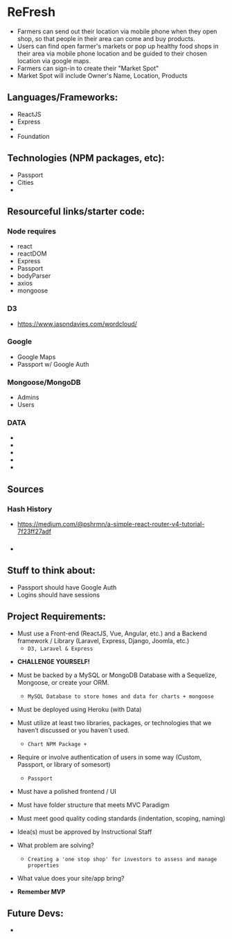 # ReFresh
* Farmers can send out their location via mobile phone when they open shop, so that people in their area can come and buy products.
* Users can find open farmer's markets or pop up healthy food shops in their area via mobile phone location and be guided to their chosen location via google maps.
* Farmers can sign-in to create their "Market Spot"
* Market Spot will include Owner's Name, Location, Products

## Languages/Frameworks: 
* ReactJS
* Express
* 
* Foundation

## Technologies (NPM packages, etc):
* Passport
* Cities
* 

## Resourceful links/starter code: 

### Node requires
- react
- reactDOM
- Express
- Passport
- bodyParser
- axios
- mongoose

### D3
- https://www.jasondavies.com/wordcloud/

### Google
- Google Maps
- Passport w/ Google Auth

### Mongoose/MongoDB
- Admins
- Users

### 

### 

### DATA
-
-
-
-
-

## Sources
### Hash History
- https://medium.com/@pshrmn/a-simple-react-router-v4-tutorial-7f23ff27adf
###
- 

## Stuff to think about:
- Passport should have Google Auth
- Logins should have sessions
      
## Project Requirements:
* Must use a Front-end (ReactJS, Vue, Angular, etc.) and a Backend framework / Library (Laravel, Express, Django, Joomla, etc.)
    - ``D3, Laravel & Express``
	
- **CHALLENGE YOURSELF!**

* Must be backed by a MySQL or MongoDB Database with a Sequelize, Mongoose, or create your ORM.

    - ``MySQL Database to store homes and data for charts + mongoose``

* Must be deployed using Heroku (with Data)

* Must utilize at least two libraries, packages, or technologies that we haven’t discussed or you haven't used.
    - ``Chart NPM Package + ``

* Require or involve authentication of users in some way (Custom, Passport, or library of somesort)
    - ``Passport``

* Must have a polished frontend / UI 

* Must have folder structure that meets MVC Paradigm

* Must meet good quality coding standards (indentation, scoping, naming)

* Idea(s) must be approved by Instructional Staff
- What problem are solving?
    - ``Creating a 'one stop shop' for investors to assess and manage properties``

- What value does your site/app bring?

* **Remember MVP**

## Future Devs:
- 